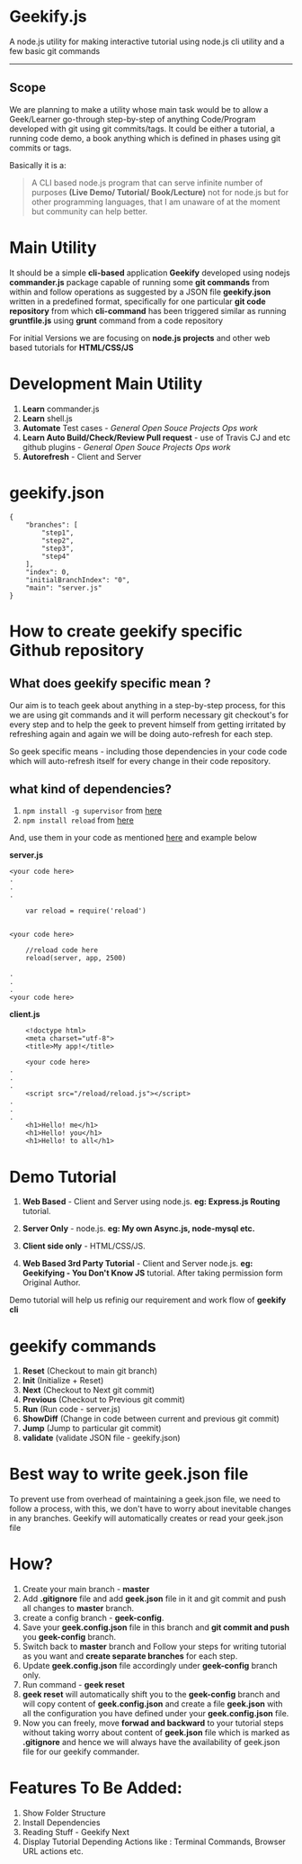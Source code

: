 Geekify.js
===================
A node.js utility for making interactive tutorial using node.js cli utility and a few basic git commands 

----------

Scope
-------------
We are planning to make a utility whose main task would be to allow a Geek/Learner go-through step-by-step of anything Code/Program developed with git using git commits/tags. It could be either a tutorial, a running code demo, a book anything which is defined in phases using git commits or tags.

Basically it is a:

> A CLI based node.js program that can serve infinite number of purposes **(Live Demo/ Tutorial/ Book/Lecture)** not for node.js but for other programming languages, that I am unaware of at the moment but community can help better.


Main Utility
=========
It should be a simple **cli-based** application **Geekify** developed using nodejs **commander.js** package capable of running some **git commands** from within and follow operations as suggested by a JSON file **geekify.json** written in a predefined format, specifically for one particular **git code repository** from which **cli-command** has been triggered similar as running **gruntfile.js** using **grunt** command from a code repository

For initial Versions we are focusing on **node.js projects** and other web based tutorials for **HTML/CSS/JS**


Development Main Utility
===========

1. **Learn** commander.js
2. **Learn** shell.js
3. **Automate** Test cases - *General Open Souce Projects Ops work*
4. **Learn Auto Build/Check/Review Pull request** - use of Travis CJ and etc github plugins - *General Open Souce Projects Ops work*
5. **Autorefresh** - Client and Server


geekify.json
========
    {
        "branches": [
            "step1",
            "step2",
            "step3",
            "step4"
        ],
        "index": 0,
        "initialBranchIndex": "0",
        "main": "server.js"
    }
    

How to create **geekify** specific Github repository 
======

What does **geekify** specific mean **?**
----
Our aim is to teach geek about anything in a step-by-step process, for this we are using git commands and it will perform necessary git checkout's for every step and to help the geek to prevent himself from getting irritated by refreshing again and again we will be doing auto-refresh for each step.
  
 So geek specific means - including those dependencies in your code  code which will auto-refresh itself for every change in their code repository.

what kind of dependencies?
---

1. `npm install -g supervisor` from [here](https://www.npmjs.com/package/supervisor)
2. `npm install reload` from [here](https://www.npmjs.com/package/reload)


And, use them in your code as mentioned [here](https://www.npmjs.com/package/supervisor) and example below

**server.js**

    <your code here>
    .
    .
    .
    
        var reload = require('reload')
      

    <your code here>

        //reload code here 
        reload(server, app, 2500)
         
    .
    .
    .
    <your code here>


**client.js**

        <!doctype html>
        <meta charset="utf-8">
        <title>My app!</title>
    
        <your code here>
    .
    .
    .
        <script src="/reload/reload.js"></script> 
    .
    .
    .    
        <h1>Hello! me</h1>
        <h1>Hello! you</h1>
        <h1>Hello! to all</h1>


Demo Tutorial
===
1. **Web Based** - Client and Server using node.js. **eg: Express.js Routing** tutorial.

2. **Server Only**  - node.js. **eg: My own Async.js, node-mysql etc.**

3. **Client side only** - HTML/CSS/JS.

4. **Web Based 3rd Party Tutorial** - Client and Server node.js. **eg: Geekifying - You Don't Know JS** tutorial. After taking permission form Original Author.

Demo tutorial will help us refinig our requirement and work flow of **geekify cli**


geekify commands
====
1. **Reset** (Checkout to main git branch)
2. **Init** (Initialize + Reset)
3. **Next** (Checkout to Next git commit)
4. **Previous** (Checkout to Previous git commit)
5. **Run** (Run code - server.js)
6. **ShowDiff** (Change in code between current and previous git commit)
7. **Jump** (Jump to particular git commit)
8. **validate** (validate JSON file - geekify.json)


Best way to write geek.json file
========

To prevent use from overhead of maintaining a geek.json file, we need to follow a process, with this, we don't have to worry about inevitable changes in any branches. Geekify will automatically creates or read your geek.json file

How?
======

1. Create your main branch - **master**
2. Add **.gitignore** file and add **geek.json** file in it and git commit and push all changes to **master** branch.
3. create a config branch - **geek-config**.
4. Save your **geek.config.json** file in this branch and **git commit and push** you **geek-config** branch.
5. Switch back to **master** branch and Follow your steps for writing tutorial as you want and **create separate branches** for each step.
6. Update **geek.config.json** file accordingly under **geek-config** branch only.
7. Run command - **geek reset**
8. **geek reset** will automatically shift you to the **geek-config** branch and will copy content of **geek.config.json** and create a file **geek.json** with all the configuration you have defined under your **geek.config.json** file.
9. Now you can freely, move **forwad and backward** to your tutorial steps without taking worry about content of **geek.json** file which is marked as **.gitignore** and hence we will always have the availability of geek.json file for our geekify commander.


Features To Be Added:
=====

1. Show Folder Structure
2. Install Dependencies
3. Reading Stuff - Geekify Next
4. Display Tutorial Depending Actions like : Terminal Commands, Browser URL actions etc.
